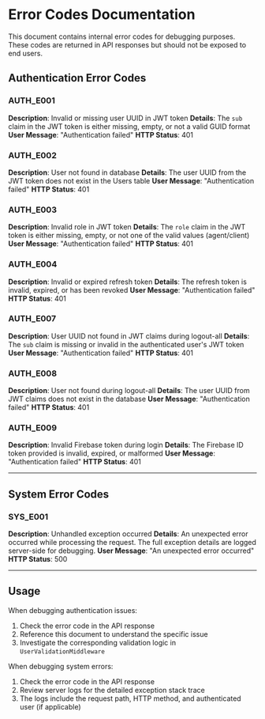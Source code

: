 # Error Codes Documentation

This document contains internal error codes for debugging purposes. These codes are returned in API responses but should not be exposed to end users.

## Authentication Error Codes

### AUTH_E001
**Description**: Invalid or missing user UUID in JWT token
**Details**: The `sub` claim in the JWT token is either missing, empty, or not a valid GUID format
**User Message**: "Authentication failed"
**HTTP Status**: 401

### AUTH_E002
**Description**: User not found in database
**Details**: The user UUID from the JWT token does not exist in the Users table
**User Message**: "Authentication failed"
**HTTP Status**: 401

### AUTH_E003
**Description**: Invalid role in JWT token
**Details**: The `role` claim in the JWT token is either missing, empty, or not one of the valid values (agent/client)
**User Message**: "Authentication failed"
**HTTP Status**: 401

### AUTH_E004
**Description**: Invalid or expired refresh token
**Details**: The refresh token is invalid, expired, or has been revoked
**User Message**: "Authentication failed"
**HTTP Status**: 401

### AUTH_E007
**Description**: User UUID not found in JWT claims during logout-all
**Details**: The `sub` claim is missing or invalid in the authenticated user's JWT token
**User Message**: "Authentication failed"
**HTTP Status**: 401

### AUTH_E008
**Description**: User not found during logout-all
**Details**: The user UUID from JWT claims does not exist in the database
**User Message**: "Authentication failed"
**HTTP Status**: 401

### AUTH_E009
**Description**: Invalid Firebase token during login
**Details**: The Firebase ID token provided is invalid, expired, or malformed
**User Message**: "Authentication failed"
**HTTP Status**: 401

---

## System Error Codes

### SYS_E001
**Description**: Unhandled exception occurred
**Details**: An unexpected error occurred while processing the request. The full exception details are logged server-side for debugging.
**User Message**: "An unexpected error occurred"
**HTTP Status**: 500

---

## Usage

When debugging authentication issues:
1. Check the error code in the API response
2. Reference this document to understand the specific issue
3. Investigate the corresponding validation logic in `UserValidationMiddleware`

When debugging system errors:
1. Check the error code in the API response
2. Review server logs for the detailed exception stack trace
3. The logs include the request path, HTTP method, and authenticated user (if applicable)